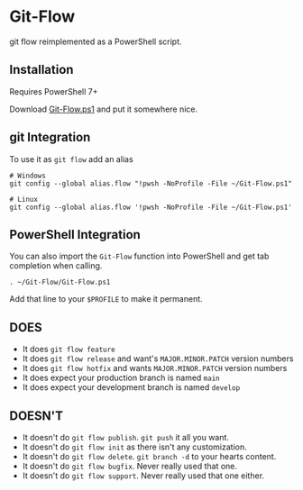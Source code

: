 # Git-Flow

git flow reimplemented as a PowerShell script.

## Installation

Requires PowerShell 7+

Download [Git-Flow.ps1](Git-Flow.ps1) and put it somewhere nice.

## git Integration

To use it as `git flow` add an alias

    # Windows
    git config --global alias.flow "!pwsh -NoProfile -File ~/Git-Flow.ps1"

    # Linux
    git config --global alias.flow '!pwsh -NoProfile -File ~/Git-Flow.ps1'

## PowerShell Integration

You can also import the `Git-Flow` function into PowerShell and get tab completion when calling.

    . ~/Git-Flow/Git-Flow.ps1

Add that line to your `$PROFILE` to make it permanent.


## DOES

- It does `git flow feature`
- It does `git flow release` and want's `MAJOR.MINOR.PATCH` version numbers
- It does `git flow hotfix` and wants `MAJOR.MINOR.PATCH` version numbers
- It does expect your production branch is named `main` 
- It does expect your development branch is named `develop`

## DOESN'T

- It doesn't do `git flow publish`. `git push` it all you want.
- It doesn't do `git flow init` as there isn't any customization.
- It doesn't do `git flow delete`. `git branch -d` to your hearts content.
- It doesn't do `git flow bugfix`. Never really used that one.
- It doesn't do `git flow support`. Never really used that one either.

